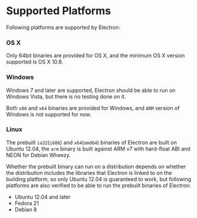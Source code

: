 # Supported Platforms

Following platforms are supported by Electron:

### OS X

Only 64bit binaries are provided for OS X, and the minimum OS X version supported is OS X 10.8.

### Windows

Windows 7 and later are supported, Electron should be able to run on Windows Vista, but there is no testing done on it.

Both `x86` and `x64` binaries are provided for Windows, and `ARM` version of Windows is not supported for now.

### Linux

The prebuilt `ia32`(`i686`) and `x64`(`amd64`) binaries of Electron are built on Ubuntu 12.04, the `arm` binary is built against ARM v7 with hard-float ABI and NEON for Debian Wheezy.

Whether the prebuilt binary can run on a distribution depends on whether the distribution includes the libraries that Electron is linked to on the building platform, so only Ubuntu 12.04 is guaranteed to work, but following platforms are also verified to be able to run the prebuilt binaries of Electron:

* Ubuntu 12.04 and later
* Fedora 21
* Debian 8
